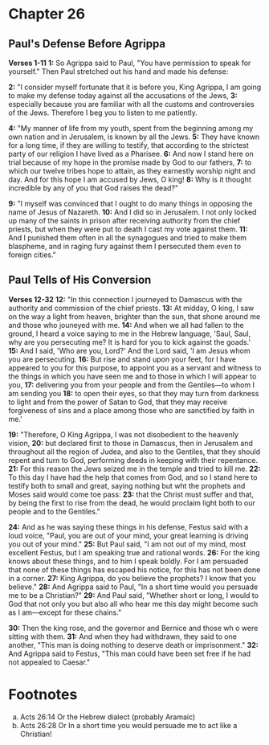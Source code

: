 # Chapter 26
## Paul's Defense Before Agrippa
**Verses 1-11**
**1:** So Agrippa said to Paul, "You have permission to speak for yourself." Then Paul stretched out his hand and made his defense:

**2:** "I consider myself fortunate that it is before you, King Agrippa, I am going to make my defense today against all the accusations of the Jews,
**3:** especially because you are familiar with all the customs and controversies of the Jews. Therefore I beg you to listen to me patiently.

**4:** "My manner of life from my youth, spent from the beginning among my own nation and in Jerusalem, is known by all the Jews.
**5:** They have known for a long time, if they are willing to testify, that according to the strictest party of our religion I have lived as a Pharisee.
**6:** And now I stand here on trial because of my hope in the promise made by God to our fathers,
**7:** to which our twelve tribes hope to attain, as they earnestly worship night and day. And for this hope I am accused by Jews, O king!
**8:** Why is it thought incredible by any of you that God raises the dead?"

**9:** "I myself was convinced that I ought to do many things in opposing the name of Jesus of Nazareth.
**10:** And I did so in Jerusalem. I not only locked up many of the saints in prison after receiving authority from the chief priests, but when they were put to death I cast my vote against them.
**11:** And I punished them often in all the synagogues and tried to make them blaspheme, and in raging fury against them I persecuted them even to foreign cities."

## Paul Tells of His Conversion
**Verses 12-32**
**12:** "In this connection I journeyed to Damascus with the authority and commission of the chief priests.
**13:** At midday, O king, I saw on the way a light from heaven, brighter than the sun, that shone around me and those who jouneyed with me.
**14:** And when we all had fallen to the ground, I heard a voice saying to me in the Hebrew language, 'Saul, Saul, why are you persecuting me? It is hard for you to kick against the goads.'
**15:** And I said, 'Who are you, Lord?' And the Lord said, 'I am Jesus whom you are persecuting.
**16:** But rise and stand upon your feet, for I have appeared to you for this purpose, to appoint you as a servant and witness to the things in which you have seen me and to those in which I will appear to you,
**17:** delivering you from your people and from the Gentiles—to whom I am sending you
**18:** to open their eyes, so that they may turn from darkness to light and from the power of Satan to God, that they may receive forgiveness of sins and a place among those who are sanctified by faith in me.'

**19:** "Therefore, O King Agrippa, I was not disobedient to the heavenly vision,
**20:** but declared first to those in Damascus, then in Jerusalem and throughout all the region of Judea, and also to the Gentiles, that they should repent and turn to God, performing deeds in keeping with their repentance.
**21:** For this reason the Jews seized me in the temple and tried to kill me.
**22:** To this day I have had the help that comes from God, and so I stand here to testify both to small and great, saying nothing but wht the prophets and Moses said would come toe pass:
**23:** that the Christ must suffer and that, by being the first to rise from the dead, he would proclaim light both to our people and to the Gentiles."

**24:** And as he was saying these things in his defense, Festus said with a loud voice, "Paul, you are out of your mind, your great learning is driving you out of your mind."
**25:** But Paul said, "I am not out of my mind, most excellent Festus, but I am speaking true and rational words.
**26:** For the king knows about these things, and to him I speak boldly. For I am persuaded that none of these things has escaped his notice, for this has not been done in a corner.
**27:** King Agrippa, do you believe the prophets? I know that you believe."
**28:** And Agrippa said to Paul, "In a short time would you persuade me to be a Christian?"
**29:** And Paul said, "Whether short or long, I would to God that not only you but also all who hear me this day might become such as I am—except for these chains."

**30:** Then the king rose, and the governor and Bernice and those wh o were sitting with them.
**31:** And when they had withdrawn, they said to one another, "This man is doing nothing to deserve death or imprisonment."
**32:** And Agrippa said to Festus, "This man could have been set free if he had not appealed to Caesar."

# Footnotes
<ol type='a'>
	<li>Acts 26:14 Or the Hebrew dialect (probably Aramaic)</li>
	<li>Acts 26:28 Or In a short time you would persuade me to act like a Christian!</li>
</ol>
